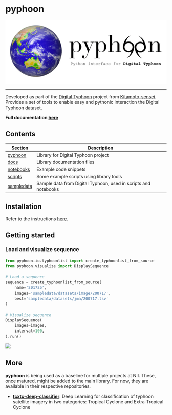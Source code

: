# pyphoon

![](docs/source/_static/banner_small.png)

---

Developed as part of the [Digital Typhoon](http://digital-typhoon.org) project from [Kitamoto-sensei](http://www.nii.ac.jp/en/faculty/digital_content/kitamoto_asanobu/). 
Provides a set of tools to enable easy and pythonic interaction the Digital Typhoon dataset.


**Full documentation [here](http://lcsrg.me/pyphoon)**


## Contents

| **Section**              | **Description**                                                    |
|--------------------------|--------------------------------------------------------------------|
| [pyphoon](pyphooon)      | Library for Digital Typhoon project                                |
| [docs](docs)             | Library documentation files                                        |
| [notebooks](notebooks)   | Example code snippets                                              |
| [scripts](scripts)       | Some example scripts using library tools                           |
| [sampledata](sampledata) | Sample data from Digital Typhoon, used in scripts and notebooks    |


## Installation

Refer to the instructions [here](http://lcsrg.me/pyphoon/build/html/env_setup.html).
 
## Getting started

### Load and visualize sequence

```python
from pyphoon.io.typhoonlist import create_typhoonlist_from_source
from pyphoon.visualize import DisplaySequence

# Load a sequence
sequence = create_typhoonlist_from_source(
    name='201725',
    images='sampledata/datasets/image/200717',
    best='sampledata/datasets/jma/200717.tsv'
)

# Visualize sequence
DisplaySequence(
    images=images,
    interval=100,
).run()
```

![](assets/201725.gif)


## More

**pyphoon** is being used as a baseline for multiple projects at NII. These, 
once matured, might be added to the main library. For now, they are available
 in their respective repositories.

* [**tcxtc-deep-classifier**](http://github.com/lucasrodes/tcxtc-deep-classifier): Deep Learning for classification of 
typhoon satellite imagery in two categories: Tropical Cyclone and 
Extra-Tropical Cyclone 
